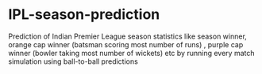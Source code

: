 # IPL-season-prediction
Prediction of Indian Premier League season statistics like season winner, orange cap winner (batsman scoring most number of runs) , purple cap winner (bowler taking most number of wickets) etc by running every match simulation using ball-to-ball predictions
